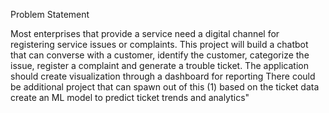 Problem Statement

Most enterprises that provide a service need a digital channel for registering service issues or complaints.
This project will build a chatbot that can converse with a customer, identify the customer, categorize the issue, register a complaint and generate a trouble ticket. The application should create visualization through a dashboard for reporting
There could be additional project that can spawn out of this (1) based on the ticket data create an ML model to predict ticket trends and analytics"
